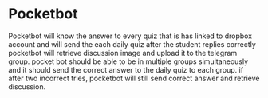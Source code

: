 # Pocketbot
Pocketbot will know the answer to every quiz that is has linked to dropbox account and will send the each daily quiz after the student replies correctly pocketbot will retrieve discussion image and upload it to the telegram group. pocket bot should be able to be in multiple groups simultaneously and it should send the correct answer to the daily quiz to each group. if after two incorrect tries, pocketbot will still send correct answer and retrieve discussion. 
